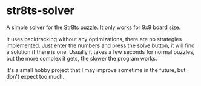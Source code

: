# str8ts-solver
A simple solver for the [Str8ts puzzle](https://en.wikipedia.org/wiki/Str8ts). It only works for 9x9 board size.

It uses backtracking without any optimizations, there are no strategies implemented. Just enter the numbers and press the solve button, it will find a solution if there is one. Usually it takes a few seconds for normal puzzles, but the more complex it gets, the slower the program works.

It's a small hobby project that I may improve sometime in the future, but don't expect too much.